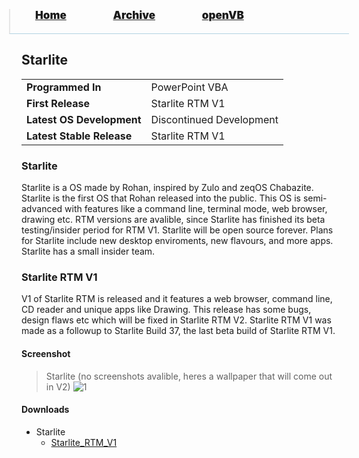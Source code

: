 <blockquote style="background: #0000;border-bottom: 1px solid #B2D2E1;height: 30px;margin: 0 -20px 20px;padding: 0px 20px 9px 40px;">
  <p style=""><a href="https://pptos-org.github.io/pptos/" style="font-size: 17px;font-weight: 900;font-style: normal;text-shadow: rgba(255,255,255,0.9) 0 1px 0;">Home</a>&nbsp;&nbsp;&nbsp;&nbsp;&nbsp;&nbsp;&nbsp;&nbsp;&nbsp;&nbsp;&nbsp;&nbsp;&nbsp;&nbsp;&nbsp;&nbsp;&nbsp;&nbsp;
    <a href="https://pptos-org.github.io/pptos/archive/" style="font-size: 17px;font-weight: 900;font-style: normal;text-shadow: rgba(255,255,255,0.9) 0 1px 0;">Archive</a>&nbsp;&nbsp;&nbsp;&nbsp;&nbsp;&nbsp;&nbsp;&nbsp;&nbsp;&nbsp;&nbsp;&nbsp;&nbsp;&nbsp;&nbsp;&nbsp;&nbsp;&nbsp;
    <a href="https://pptos-org.github.io/openvb/" style="font-size: 17px;font-weight: 900;font-style: normal;text-shadow: rgba(255,255,255,0.9) 0 1px 0;">openVB</a>
  </p>
</blockquote>

## Starlite

|                           |                               |
| ------------------------- | ----------------------------- |
| **Programmed In**         | PowerPoint VBA                | 
| **First Release**         | Starlite RTM V1               |
| **Latest OS Development** | Discontinued Development      |
| **Latest Stable Release** | Starlite RTM V1               |

### Starlite

Starlite is a OS made by Rohan, inspired by Zulo and zeqOS Chabazite. Starlite is the first OS that Rohan released into the public. This OS is semi-advanced with 
features like a command line, terminal mode, web browser, drawing etc. RTM versions are avalible, since Starlite has finished its beta testing/insider period for RTM V1.
Starlite will be open source forever. Plans for Starlite include new desktop enviroments, new flavours, and more apps. Starlite has a small insider team.

### Starlite RTM V1

V1 of Starlite RTM is released and it features a web browser, command line, CD reader and unique apps like Drawing. This release has some
bugs, design flaws etc which will be fixed in Starlite RTM V2. Starlite RTM V1 was made as a followup to Starlite Build 37, the last beta build of Starlite RTM V1.

#### Screenshot

> Starlite (no screenshots avalible, heres a wallpaper that will come out in V2) 
![1](https://user-images.githubusercontent.com/58103738/130615758-8b279b8c-c1b5-4a62-81e3-1d3a3f48ee52.png)


#### Downloads

- Starlite 
   - [Starlite_RTM_V1](https://github.com/pptos-org/pptos/raw/gh-pages/files/Starlite/Starlite_RTM_V1.pptm)
   
<body style="background-image: url(https://raw.githubusercontent.com/hexa-one/pptos-wiki/gh-pages/assets/background/background.png);background-repeat: no-repeat;background-attachment: fixed;background-size: cover;">
